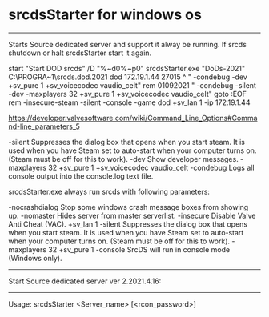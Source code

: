 # srcdsStarter for windows os
---
Starts Source dedicated server and support it alway be running. 
If srcds shutdown or halt srcdsStarter start it again.

start "Start DOD srcds" /D "%~d0%~p0"  srcdsStarter.exe  "DoDs-2021" C:\PROGRA~1\srcds.dod.2021 dod 172.19.1.44 27015 ^
 " -condebug -dev +sv_pure 1 +sv_voicecodec vaudio_celt"
rem 01092021 " -condebug -silent -dev -maxplayers 32 +sv_pure 1 +sv_voicecodec vaudio_celt" 
goto :EOF
rem  -insecure-steam -silent -console -game dod +sv_lan 1 -ip 172.19.1.44

https://developer.valvesoftware.com/wiki/Command_Line_Options#Command-line_parameters_5

-silent		Suppresses the dialog box that opens when you start steam. It is used when you have Steam set to auto-start when your computer turns on. (Steam must be off for this to work).
-dev		Show developer messages.
-maxplayers 32
+sv_pure 1
+sv_voicecodec vaudio_celt
-condebug	Logs all console output into the console.log text file.

srcdsStarter.exe always run srcds with following parameters:

-nocrashdialog	Stop some windows crash message boxes from showing up. 
-nomaster		Hides server from master serverlist.
-insecure 		Disable Valve Anti Cheat (VAC).
+sv_lan 1 
-silent 		Suppresses the dialog box that opens when you start steam. It is used when you have Steam set to auto-start when your computer turns on. (Steam must be off for this to work).
-maxplayers 32 
+sv_pure 1
-console		SrcDS will run in console mode (Windows only).

***************************************************
Start Source dedicated server ver 2.2021.4.16:
***************************************************
Usage: srcdsStarter <Server_name> <path> <mod> <ip> <port> <cmd> [<rcon_password>]
